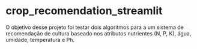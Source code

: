 # crop_recomendation_streamlit
O objetivo desse projeto foi testar dois algoritmos para a um sistema de recomendação de cultura baseado nos atributos  nutrientes (N, P, K), água, umidade, temperatura e Ph.
